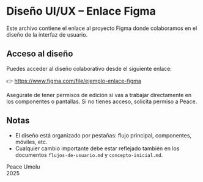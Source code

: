 # Diseño UI/UX – Enlace Figma

Este archivo contiene el enlace al proyecto Figma donde colaboramos en el diseño de la interfaz de usuario.

## Acceso al diseño

Puedes acceder al diseño colaborativo desde el siguiente enlace:

👉 https://www.figma.com/file/ejemplo-enlace-figma

Asegúrate de tener permisos de edición si vas a trabajar directamente en los componentes o pantallas. Si no tienes acceso, solicita permiso a Peace.

## Notas

- El diseño está organizado por pestañas: flujo principal, componentes, móviles, etc.
- Cualquier cambio importante debe estar reflejado también en los documentos `flujos-de-usuario.md` y `concepto-inicial.md`.

Peace Umolu  
2025
